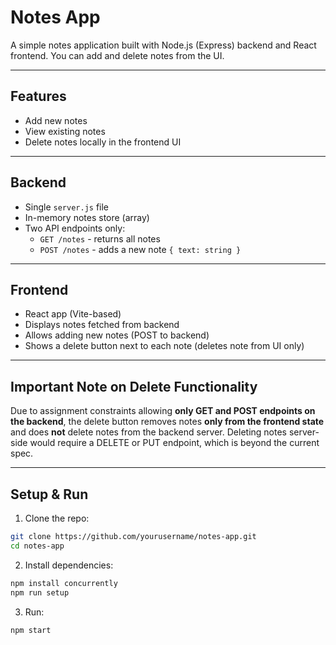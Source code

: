 # Notes App

A simple notes application built with Node.js (Express) backend and React frontend. You can add and delete notes from the UI.

---

## Features

- Add new notes
- View existing notes
- Delete notes locally in the frontend UI

---

## Backend

- Single `server.js` file
- In-memory notes store (array)
- Two API endpoints only:
  - `GET /notes` - returns all notes
  - `POST /notes` - adds a new note `{ text: string }`

---

## Frontend

- React app (Vite-based)
- Displays notes fetched from backend
- Allows adding new notes (POST to backend)
- Shows a delete button next to each note (deletes note from UI only)

---

## Important Note on Delete Functionality

Due to assignment constraints allowing **only GET and POST endpoints on the backend**, the delete button removes notes **only from the frontend state** and does **not** delete notes from the backend server. Deleting notes server-side would require a DELETE or PUT endpoint, which is beyond the current spec.

---

## Setup & Run

1. Clone the repo:

```bash
git clone https://github.com/yourusername/notes-app.git
cd notes-app
```

2. Install dependencies:

```bash
npm install concurrently
npm run setup
```

3. Run:

```bash
npm start
```
